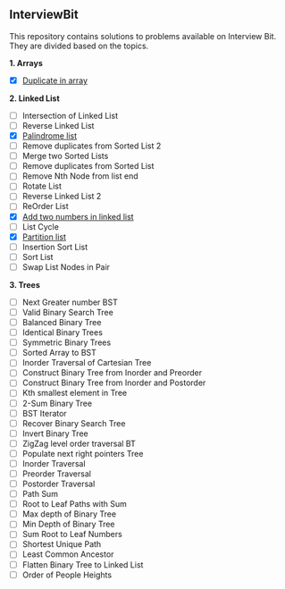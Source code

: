## InterviewBit
This repository contains solutions to problems available on Interview Bit. They are divided based on the topics.

**1. Arrays**
- [X] [Duplicate in array](../master/src/com/deepak/interviewbit/Arrays/DuplicateInArray.java)

**2. Linked List**
- [ ] Intersection of Linked List
- [ ] Reverse Linked List
- [X] [Palindrome list](../master/src/com/deepak/interviewbit/LinkedList/PalindromeList.java)
- [ ] Remove duplicates from Sorted List 2
- [ ] Merge two Sorted Lists
- [ ] Remove duplicates from Sorted List
- [ ] Remove Nth Node from list end
- [ ] Rotate List
- [ ] Reverse Linked List 2
- [ ] ReOrder List
- [X] [Add two numbers in linked list](../master/src/com/deepak/interviewbit/LinkedList/AddTwoNumbers.java)
- [ ] List Cycle
- [X] [Partition list](../master/src/com/deepak/interviewbit/LinkedList/PartitionList.java)
- [ ] Insertion Sort List
- [ ] Sort List
- [ ] Swap List Nodes in Pair  

**3. Trees**  
- [ ] Next Greater number BST
- [ ] Valid Binary Search Tree
- [ ] Balanced Binary Tree
- [ ] Identical Binary Trees
- [ ] Symmetric Binary Trees
- [ ] Sorted Array to BST
- [ ] Inorder Traversal of Cartesian Tree
- [ ] Construct Binary Tree from Inorder and Preorder
- [ ] Construct Binary Tree from Inorder and Postorder
- [ ] Kth smallest element in Tree
- [ ] 2-Sum Binary Tree
- [ ] BST Iterator
- [ ] Recover Binary Search Tree
- [ ] Invert Binary Tree
- [ ] ZigZag level order traversal BT
- [ ] Populate next right pointers Tree
- [ ] Inorder Traversal
- [ ] Preorder Traversal
- [ ] Postorder Traversal
- [ ] Path Sum
- [ ] Root to Leaf Paths with Sum
- [ ] Max depth of Binary Tree
- [ ] Min Depth of Binary Tree
- [ ] Sum Root to Leaf Numbers
- [ ] Shortest Unique Path
- [ ] Least Common Ancestor
- [ ] Flatten Binary Tree to Linked List
- [ ] Order of People Heights
